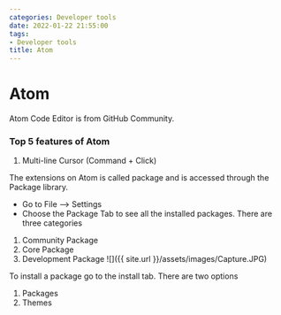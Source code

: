 ```yaml
---
categories: Developer tools
date: 2022-01-22 21:55:00
tags:
- Developer tools
title: Atom
---
```


# Atom

Atom Code Editor is from GitHub Community.

### Top 5 features of Atom

1. Multi-line Cursor (Command + Click)

The extensions on Atom is called package and is accessed through the Package
library.

- Go to File --> Settings
- Choose the Package Tab to see all the installed packages. There are three
  categories

1. Community Package
2. Core Package
3. Development Package
   ![]({{ site.url }}/assets/images/Capture.JPG)

To install a package go to the install tab. There are two options

1. Packages
2. Themes